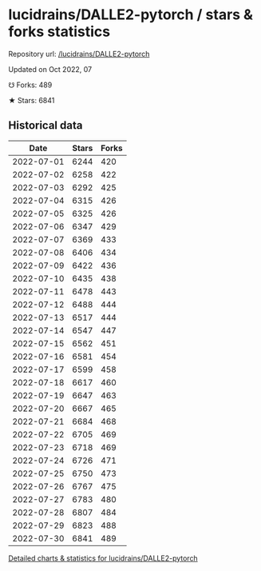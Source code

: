 # lucidrains/DALLE2-pytorch / stars & forks statistics

Repository url: [/lucidrains/DALLE2-pytorch](https://github.com/lucidrains/DALLE2-pytorch)

Updated on Oct 2022, 07

☋ Forks: 489

★ Stars: 6841

## Historical data
| Date | Stars | Forks |
|------|-------|-------|
| 2022-07-01 | 6244 | 420 | 
| 2022-07-02 | 6258 | 422 | 
| 2022-07-03 | 6292 | 425 | 
| 2022-07-04 | 6315 | 426 | 
| 2022-07-05 | 6325 | 426 | 
| 2022-07-06 | 6347 | 429 | 
| 2022-07-07 | 6369 | 433 | 
| 2022-07-08 | 6406 | 434 | 
| 2022-07-09 | 6422 | 436 | 
| 2022-07-10 | 6435 | 438 | 
| 2022-07-11 | 6478 | 443 | 
| 2022-07-12 | 6488 | 444 | 
| 2022-07-13 | 6517 | 444 | 
| 2022-07-14 | 6547 | 447 | 
| 2022-07-15 | 6562 | 451 | 
| 2022-07-16 | 6581 | 454 | 
| 2022-07-17 | 6599 | 458 | 
| 2022-07-18 | 6617 | 460 | 
| 2022-07-19 | 6647 | 463 | 
| 2022-07-20 | 6667 | 465 | 
| 2022-07-21 | 6684 | 468 | 
| 2022-07-22 | 6705 | 469 | 
| 2022-07-23 | 6718 | 469 | 
| 2022-07-24 | 6726 | 471 | 
| 2022-07-25 | 6750 | 473 | 
| 2022-07-26 | 6767 | 475 | 
| 2022-07-27 | 6783 | 480 | 
| 2022-07-28 | 6807 | 484 | 
| 2022-07-29 | 6823 | 488 | 
| 2022-07-30 | 6841 | 489 | 


[Detailed charts & statistics for lucidrains/DALLE2-pytorch](https://reviewgithub.com/rep/lucidrains/DALLE2-pytorch)
